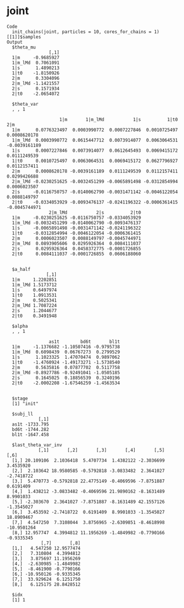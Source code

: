 # joint

    Code
      init_chains(joint, particles = 10, cores_for_chains = 1)[[1]]$samples
    Output
      $theta_mu
                    [,1]
      1|m     -0.9685927
      1|m_lMd  0.7061091
      1|s      1.4890213
      1|t0    -1.8150926
      2|m      0.3304096
      2|m_lMd -1.1421557
      2|s      0.1571934
      2|t0    -2.0654072
      
      $theta_var
      , , 1
      
                        1|m       1|m_lMd           1|s          1|t0           2|m
      1|m      0.0776323497  0.0003990772  0.0007227846  0.0010725497  0.0008620178
      1|m_lMd  0.0003990772  0.0615447712  0.0073914077  0.0063064531 -0.0039161189
      1|s      0.0007227846  0.0073914077  0.0612645493  0.0069415172  0.0111249539
      1|t0     0.0010725497  0.0063064531  0.0069415172  0.0627796927  0.0112157411
      2|m      0.0008620178 -0.0039161189  0.0111249539  0.0112157411  0.0299426688
      2|m_lMd -0.0230251625 -0.0032451299 -0.0065891498 -0.0312854994  0.0006023507
      2|s     -0.0116750757 -0.0140062790 -0.0031471142 -0.0046122054  0.0088149797
      2|t0    -0.0334053929 -0.0093476137 -0.0241196322 -0.0006361415 -0.0045744971
                    2|m_lMd           2|s          2|t0
      1|m     -0.0230251625 -0.0116750757 -0.0334053929
      1|m_lMd -0.0032451299 -0.0140062790 -0.0093476137
      1|s     -0.0065891498 -0.0031471142 -0.0241196322
      1|t0    -0.0312854994 -0.0046122054 -0.0006361415
      2|m      0.0006023507  0.0088149797 -0.0045744971
      2|m_lMd  0.0893905606  0.0295926364  0.0084111037
      2|s      0.0295926364  0.0458372775 -0.0001726855
      2|t0     0.0084111037 -0.0001726855  0.0606188060
      
      
      $a_half
                   [,1]
      1|m     1.2202851
      1|m_lMd 1.5173712
      1|s     0.6497974
      1|t0    1.0913531
      2|m     0.5025341
      2|m_lMd 1.7087224
      2|s     1.2044677
      2|t0    0.3491948
      
      $alpha
      , , 1
      
                    as1t        bd6t       bl1t
      1|m     -1.1376682 -1.10507416 -0.9795738
      1|m_lMd  0.6098439  0.06767273  0.2799529
      1|s      1.1023325  1.47070474  0.9897062
      1|t0    -1.4760924 -1.49173271 -1.5738540
      2|m      0.5635816  0.07877702  0.5117758
      2|m_lMd -0.8927786 -0.92491041 -1.0505185
      2|s      0.1645025  0.18856539  0.3240196
      2|t0    -2.0002208 -1.67546259 -1.4563534
      
      
      $stage
      [1] "init"
      
      $subj_ll
                [,1]
      as1t -1733.795
      bd6t -1744.282
      bl1t -1647.458
      
      $last_theta_var_inv
                [,1]       [,2]       [,3]       [,4]       [,5]        [,6]
      [1,] 20.109106  2.1036418  5.4707734  1.4382122 -2.3036699   3.4535920
      [2,]  2.103642 18.9580585 -0.5792818 -3.0833482  2.3641027  -2.7418722
      [3,]  5.470773 -0.5792818 22.4775149 -0.4069596 -7.8751887   0.6191409
      [4,]  1.438212 -3.0833482 -0.4069596 21.9890162 -8.1631489   8.9901033
      [5,] -2.303670  2.3641027 -7.8751887 -8.1631489 42.1557126  -1.3545027
      [6,]  3.453592 -2.7418722  0.6191409  8.9901033 -1.3545027  18.8909467
      [7,]  4.547250  7.3108044  3.8756965 -2.6309851 -8.4618998 -10.9501264
      [8,] 12.957747  4.3994812 11.1956269 -1.4849982 -0.7790166  -0.9335345
                 [,7]       [,8]
      [1,]   4.547250 12.9577474
      [2,]   7.310804  4.3994812
      [3,]   3.875697 11.1956269
      [4,]  -2.630985 -1.4849982
      [5,]  -8.461900 -0.7790166
      [6,] -10.950126 -0.9335345
      [7,]  33.929624  6.1251750
      [8,]   6.125175 28.8428512
      
      $idx
      [1] 1
      

